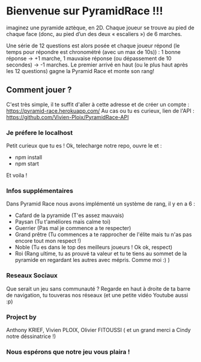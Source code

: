 # Bienvenue sur PyramidRace !!!

imaginez une pyramide aztèque, en 2D. Chaque joueur se trouve au pied de chaque face (donc, au pied d’un des deux « escaliers ») de 6 marches.

Une série de 12 questions est alors posée et chaque joueur répond (le temps pour répondre est chronométré (avec un max de 10s)) : 1 bonne réponse -> +1 marche, 1 mauvaise réponse (ou dépassement de 10 secondes) -> -1 marches.
Le premier arrivé en haut (ou le plus haut après les 12 questions) gagne la Pyramid Race et monte son rang!

## Comment jouer ?

C'est très simple, il te suffit d'aller à cette adresse et de créer un compte : https://pyramid-race.herokuapp.com/
Au cas ou tu es curieux, lien de l'API : https://github.com/Vivien-Ploix/PyramidRace-API

### Je préfere le localhost

Petit curieux que tu es !
Ok, telecharge notre repo, ouvre le et :

- npm install
- npm start

Et voila !

### Infos supplémentaires

Dans Pyramid Race nous avons implémenté un système de rang, il y en a 6 :

- Cafard de la pyramide (T'es assez mauvais)
- Paysan (Tu t'améliores mais calme toi)
- Guerrier (Pas mal je commence a te respecter)
- Grand prêtre (Tu commences a te rapprocher de l'élite mais tu n'as pas encore tout mon respect !)
- Noble (Tu es dans le top des meilleurs joueurs ! Ok ok, respect)
- Roi (Rang ultime, tu as prouvé ta valeur et tu te tiens au sommet de la pyramide en regardant les autres avec mépris. Comme moi :) )

### Reseaux Sociaux

Que serait un jeu sans communauté ?
Regarde en haut à droite de ta barre de navigation, tu touveras nos réseaux (et une petite vidéo Youtube aussi :p)

### Project by

Anthony KRIEF, Vivien PLOIX, Olivier FITOUSSI ( et un grand merci a Cindy notre déssinatrice !)

### Nous espérons que notre jeu vous plaira !
